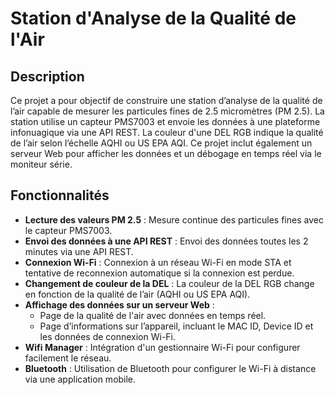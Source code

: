 # Station d'Analyse de la Qualité de l'Air

## Description
Ce projet a pour objectif de construire une station d’analyse de la qualité de l’air capable de mesurer les particules fines de 2.5 micromètres (PM 2.5). La station utilise un capteur PMS7003 et envoie les données à une plateforme infonuagique via une API REST. La couleur d'une DEL RGB indique la qualité de l’air selon l’échelle AQHI ou US EPA AQI. Ce projet inclut également un serveur Web pour afficher les données et un débogage en temps réel via le moniteur série.

## Fonctionnalités
- **Lecture des valeurs PM 2.5** : Mesure continue des particules fines avec le capteur PMS7003.
- **Envoi des données à une API REST** : Envoi des données toutes les 2 minutes via une API REST.
- **Connexion Wi-Fi** : Connexion à un réseau Wi-Fi en mode STA et tentative de reconnexion automatique si la connexion est perdue.
- **Changement de couleur de la DEL** : La couleur de la DEL RGB change en fonction de la qualité de l’air (AQHI ou US EPA AQI).
- **Affichage des données sur un serveur Web** : 
  - Page de la qualité de l'air avec données en temps réel.
  - Page d’informations sur l’appareil, incluant le MAC ID, Device ID et les données de connexion Wi-Fi.
- **Wifi Manager** : Intégration d'un gestionnaire Wi-Fi pour configurer facilement le réseau.
- **Bluetooth** : Utilisation de Bluetooth pour configurer le Wi-Fi à distance via une application mobile.
